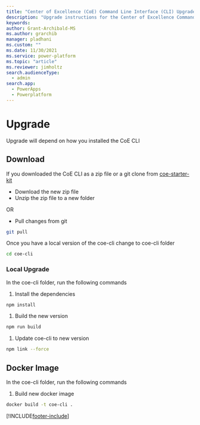 ```yaml
---
title: "Center of Excellence (CoE) Command Line Interface (CLI) Upgrade"
description: "Upgrade instructions for the Center of Excellence Command-Line interface"
keywords: 
author: Grant-Archibald-MS
ms.author: grarchib
manager: pladhani
ms.custom: ""
ms.date: 11/30/2021
ms.service: power-platform
ms.topic: "article"
ms.reviewer: jimholtz
search.audienceType: 
  - admin
search.app: 
  - PowerApps
  - Powerplatform
---
```


# Upgrade

Upgrade will depend on how you installed the CoE CLI

## Download

If you downloaded the CoE CLI as a zip file or a git clone from [coe-starter-kit](https://github.com/microsoft/coe-starter-kit)

- Download the new zip file
- Unzip the zip file to a new folder

OR

- Pull changes from git

```bash
git pull
```

Once you have a local version of the coe-cli change to coe-cli folder

```bash
cd coe-cli

```

### Local Upgrade

In the coe-cli folder, run the following commands

1. Install the dependencies

```bash
npm install

```

1. Build the new version

```bash
npm run build

```

1. Update coe-cli to new version

```bash
npm link --force

```

## Docker Image

In the coe-cli folder, run the following commands

1. Build new docker image

```bash
docker build -t coe-cli .

```

[!INCLUDE[footer-include](../../../includes/footer-banner.md)]
